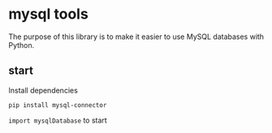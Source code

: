 # mysql tools
The purpose of this library is to make it easier to use MySQL databases with Python.
## start
Install dependencies
```
pip install mysql-connector
```
`import mysqlDatabase` to start
